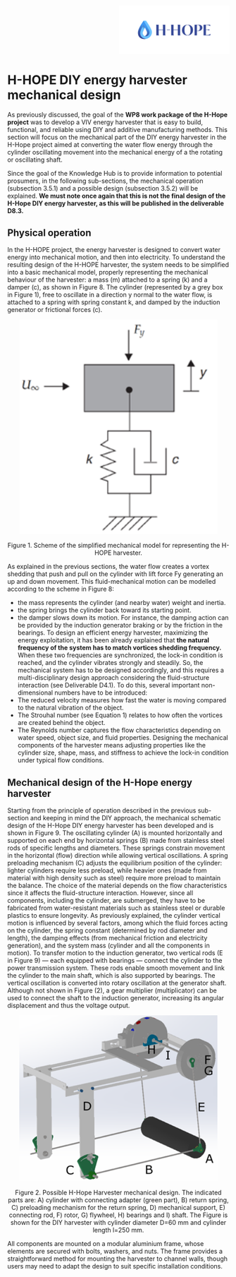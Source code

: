 <div align="right">
<img src="/images/Logo_istituzionale.png" alt="drawing" width="250"/>
</div>

# H-HOPE DIY energy harvester mechanical design
As previously discussed, the goal of the **WP8 work package of the H-Hope project** was to develop a VIV energy harvester that is easy to build, functional, and reliable using DIY and additive manufacturing methods. This section will focus on the mechanical part of the DIY energy harvester in the H-Hope project aimed at converting the water flow energy through the cylinder oscillating movement into the mechanical energy of a the rotating or oscillating shaft. 

Since the goal of the Knowledge Hub is to provide information to potential prosumers, in the following sub-sections, the mechanical operation (subsection 3.5.1) and a possible design (subsection 3.5.2) will be explained. **We must note once again that this is not the final design of the H-Hope DIY energy harvester, as this will be published in the deliverable D8.3.**

## **Physical operation**
In the H-HOPE project, the energy harvester is designed to convert water energy into mechanical motion, and then into electricity. To understand the resulting design of the H-HOPE harvester, the system needs to be simplified into a basic mechanical model, properly representing the mechanical behaviour of the harvester: a mass (m) attached to a spring (k) and a damper (c), as shown in Figure 8. The cylinder (represented by a grey box in Figure 1), free to oscillate in a direction y normal to the water flow, is attached to a spring with spring constant k, and damped by the induction generator or frictional forces (c).
 <div align="center">
<img src="./images/Picture1.png" alt="drawing" width="450"/>

Figure 1. Scheme of the simplified mechanical model for representing the H-HOPE harvester.</div>

As explained in the previous sections, the water flow creates a vortex shedding that push and pull on the cylinder with lift force Fy generating an up and down movement. 
This fluid-mechanical motion can be modelled according to the scheme in Figure 8:
-	the mass represents the cylinder (and nearby water) weight and inertia.
-	the spring brings the cylinder back toward its starting point.
-	the damper slows down its motion. For instance, the damping action can be provided by the induction generator braking or by the friction in the bearings.
To design an efficient energy harvester, maximizing the energy exploitation, it has been already explained that **the natural frequency of the system has to match vortices shedding frequency.** When these two frequencies are synchronized, the lock-in condition is reached, and the cylinder vibrates strongly and steadily. So, the mechanical system has to be designed accordingly, and this requires a multi-disciplinary design approach considering the fluid-structure interaction (see Deliverable D4.1).
To do this, several important non-dimensional numbers have to be introduced:
-	The reduced velocity measures how fast the water is moving compared to the natural vibration of the object.
-	The Strouhal number (see Equation 1) relates to how often the vortices are created behind the object.
-	The Reynolds number captures the flow characteristics depending on water speed, object size, and fluid properties.
Designing the mechanical components of the harvester means adjusting properties like the cylinder size, shape, mass, and stiffness to achieve the lock-in condition under typical flow conditions.

## **Mechanical design of the H-Hope energy harvester**
Starting from the principle of operation described in the previous sub-section and keeping in mind the DIY approach, the mechanical schematic design of the H-Hope DIY energy harvester has been developed and is shown in Figure 9. The oscillating cylinder (A) is mounted horizontally and supported on each end by horizontal springs (B) made from stainless steel rods of specific lengths and diameters. These springs constrain movement in the horizontal (flow) direction while allowing vertical oscillations. A spring preloading mechanism (C) adjusts the equilibrium position of the cylinder: lighter cylinders require less preload, while heavier ones (made from material with high density such as steel) require more preload to maintain the balance. The choice of the material depends on the flow characteristics since it affects the fluid-structure interaction. However, since all components, including the cylinder, are submerged, they have to be fabricated from water-resistant materials such as stainless steel or durable plastics to ensure longevity.
As previously explained, the cylinder vertical motion is influenced by several factors, among which the fluid forces acting on the cylinder, the spring constant (determined by rod diameter and length), the damping effects (from mechanical friction and electricity generation), and the system mass (cylinder and all the components in motion).
To transfer motion to the induction generator, two vertical rods (E in Figure 9) — each equipped with bearings — connect the cylinder to the power transmission system. These rods enable smooth movement and link the cylinder to the main shaft, which is also supported by bearings. The vertical oscillation is converted into rotary oscillation at the generator shaft. Although not shown in Figure (2), a gear multiplier (multiplicator) can be used to connect the shaft to the induction generator, increasing its angular displacement and thus the voltage output.

 <div align="center">
<img src="./images/Picture2.png" alt="drawing" width="450"/>

Figure 2. Possible H-Hope Harvester mechanical design. The indicated parts are: A) cylinder with connecting adapter (green part), B) return spring, C) preloading mechanism for the return spring, D) mechanical support, E) connecting rod, F) rotor, G) flywheel, H) bearings and I) shaft.  The Figure is shown for the DIY harvester with cylinder diameter D=60 mm and cylinder length l=250 mm.</div>

All components are mounted on a modular aluminium frame, whose elements are secured with bolts, washers, and nuts. The frame provides a straightforward method for mounting the harvester to channel walls, though users may need to adapt the design to suit specific installation conditions.
